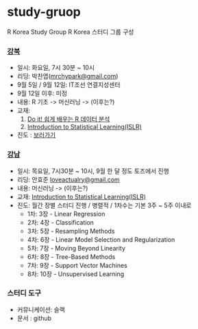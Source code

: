 study-gruop
================

R Korea Study Group R Korea 스터디 그룹 구성

### [강북](https://github.com/R-Korea/study-group/tree/master/doitR/gangbuk/sep-2017)

-   일시: 화요일, 7시 30분 ~ 10시
-   리딩: 박찬엽(<mrchypark@gmail.com>)
-   9월 5일 / 9월 12일: IT조선 연결지성센터
-   9월 12일 이후: 미정
-   내용: R 기초 -&gt; 머신러닝 -&gt; (이후는?)
-   교재:
    1.  [Do it! 쉽게 배우는 R 데이터 분석](https://www.kyobobook.co.kr/product/detailViewKor.laf?mallGb=KOR&ejkGb=KOR&barcode=9791187370949)
    2.  [Introduction to Statistical Learning(ISLR)](http://www-bcf.usc.edu/~gareth/ISL/)
-   진도 : [보러가기](https://github.com/R-Korea/study-group/tree/master/doitR/gangbuk/sep-2017/chapter00)

### [강남](https://github.com/R-Korea/study-group/tree/master/ISLR/gangnam/sep-2017)

-   일시: 목요일, 7시30분 ~ 10시, 9월 한 달 정도 토즈에서 진행
-   리딩: 안효준 <loveactualry@gmail.com>
-   내용: 머신러닝 -&gt; (이후는?)
-   교재: [Introduction to Statistical Learning(ISLR)](http://www-bcf.usc.edu/~gareth/ISL/)
-   진도: 월간 장별 스터디 진행 / 병렬적 / 1차수는 기본 3주 ~ 5주 이내로
    -   1차: 3장 - Linear Regression
    -   2차: 4장 - Classification
    -   3차: 5장 - Resampling Methods
    -   4차: 6장 - Linear Model Selection and Regularization
    -   5차: 7장 - Moving Beyond Linearity
    -   6차: 8장 - Tree-Based Methods
    -   7차: 9장 - Support Vector Machines
    -   8차: 10장 - Unsupervised Learning

### 스터디 도구

-   커뮤니케이션: 슬랙
-   문서 : github
